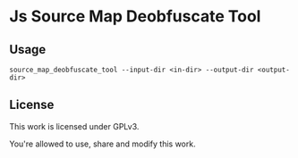 # Js Source Map Deobfuscate Tool

## Usage

```shell
source_map_deobfuscate_tool --input-dir <in-dir> --output-dir <output-dir>
```

## License

This work is licensed under GPLv3.

You're allowed to use, share and modify this work.
